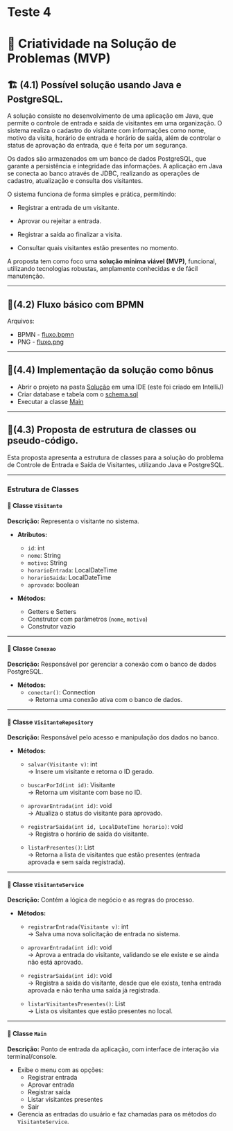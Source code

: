 
# Teste 4
# 🧠 Criatividade na Solução de Problemas (MVP)

## 🏗️ (4.1) Possível solução usando Java e PostgreSQL.

A solução consiste no desenvolvimento de uma aplicação em Java, que permite o controle de entrada e saída de visitantes em uma organização. O sistema realiza o cadastro do visitante com informações como nome, motivo da visita, horário de entrada e horário de saída, além de controlar o status de aprovação da entrada, que é feita por um segurança.

Os dados são armazenados em um banco de dados PostgreSQL, que garante a persistência e integridade das informações. A aplicação em Java se conecta ao banco através de JDBC, realizando as operações de cadastro, atualização e consulta dos visitantes.

O sistema funciona de forma simples e prática, permitindo:

- Registrar a entrada de um visitante.

- Aprovar ou rejeitar a entrada.

- Registrar a saída ao finalizar a visita.

- Consultar quais visitantes estão presentes no momento.

A proposta tem como foco uma **solução mínima viável (MVP)**, funcional, utilizando tecnologias robustas, amplamente conhecidas e de fácil manutenção.

---

## 💬(4.2) Fluxo básico com BPMN
Arquivos:
 - BPMN - [fluxo.bpmn](fluxo.bpmn)
 - PNG - [fluxo.png](fluxo.png)

---

## 🚨(4.4) Implementação da solução como bônus

 - Abrir o projeto na pasta [Solução](Solucao) em uma IDE (este foi criado em IntelliJ)
 - Criar database e tabela com o [schema.sql](Solucao\controle-visitantes-java\database\schema.sql)
 - Executar a classe [Main](Solucao\controle-visitantes-java\src\main\java\com\projeto\app\Main.java)

 
---

## 💭(4.3) Proposta de estrutura de classes ou pseudo-código.

Esta proposta apresenta a estrutura de classes para a solução do problema de Controle de Entrada e Saída de Visitantes, utilizando Java e PostgreSQL.

---

### Estrutura de Classes

#### 🔹 Classe `Visitante`
**Descrição:** Representa o visitante no sistema.

- **Atributos:**
  - `id`: int
  - `nome`: String
  - `motivo`: String
  - `horarioEntrada`: LocalDateTime
  - `horarioSaida`: LocalDateTime
  - `aprovado`: boolean

- **Métodos:**
  - Getters e Setters
  - Construtor com parâmetros (`nome`, `motivo`)
  - Construtor vazio

---

#### 🔹 Classe `Conexao`
**Descrição:** Responsável por gerenciar a conexão com o banco de dados PostgreSQL.

- **Métodos:**
  - `conectar()`: Connection  
  → Retorna uma conexão ativa com o banco de dados.

---

#### 🔹 Classe `VisitanteRepository`
**Descrição:** Responsável pelo acesso e manipulação dos dados no banco.

- **Métodos:**
  - `salvar(Visitante v)`: int  
  → Insere um visitante e retorna o ID gerado.
  
  - `buscarPorId(int id)`: Visitante  
  → Retorna um visitante com base no ID.

  - `aprovarEntrada(int id)`: void  
  → Atualiza o status do visitante para aprovado.

  - `registrarSaida(int id, LocalDateTime horario)`: void  
  → Registra o horário de saída do visitante.

  - `listarPresentes()`: List<Visitante>  
  → Retorna a lista de visitantes que estão presentes (entrada aprovada e sem saída registrada).

---

#### 🔹 Classe `VisitanteService`
**Descrição:** Contém a lógica de negócio e as regras do processo.

- **Métodos:**
  - `registrarEntrada(Visitante v)`: int  
  → Salva uma nova solicitação de entrada no sistema.

  - `aprovarEntrada(int id)`: void  
  → Aprova a entrada do visitante, validando se ele existe e se ainda não está aprovado.

  - `registrarSaida(int id)`: void  
  → Registra a saída do visitante, desde que ele exista, tenha entrada aprovada e não tenha uma saída já registrada.

  - `listarVisitantesPresentes()`: List<Visitante>  
  → Lista os visitantes que estão presentes no local.

---

#### 🔹 Classe `Main`
**Descrição:** Ponto de entrada da aplicação, com interface de interação via terminal/console.

- Exibe o menu com as opções:
  - Registrar entrada
  - Aprovar entrada
  - Registrar saída
  - Listar visitantes presentes
  - Sair
- Gerencia as entradas do usuário e faz chamadas para os métodos do `VisitanteService`.


